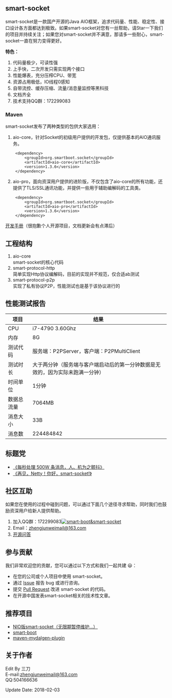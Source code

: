 ## smart-socket
smart-socket是一款国产开源的Java AIO框架，追求代码量、性能、稳定性、接口设计各方面都达到极致。如果smart-socket对您有一丝帮助，请Star一下我们的项目并持续关注；如果您对smart-socket并不满意，那请多一些耐心，smart-socket一直在努力变得更好。

**特色：**
1. 代码量极少，可读性强
2. 上手快，二次开发只需实现两个接口
3. 性能爆表，充分压榨CPU、带宽
4. 资源占用极低，IO线程0感知
5. 自带流控、缓存压缩、流量/消息量监控等黑科技
6. 文档齐全
7. 技术支持QQ群：172299083
### Maven
smart-socket发布了两种类型的包供大家选用：

1. aio-core，针对Socket的初级用户提供的开发包，仅提供基本的AIO通讯服务。
		
		<dependency>
		    <groupId>org.smartboot.socket</groupId>
		    <artifactId>aio-core</artifactId>
		    <version>1.3.6</version>
		</dependency>

2. aio-pro，面向资深用户提供的进阶版，不仅包含了aio-core的所有功能，还提供了TLS/SSL通讯功能，并提供一些用于辅助编解码的工具类。

	    <dependency>
	        <groupId>org.smartboot.socket</groupId>
	        <artifactId>aio-pro</artifactId>
	        <version>1.3.6</version>
	    </dependency>
   
 
 
[开发手册](http://smartsocket.mydoc.io/)（很抱歉个人开源项目，文档更新会有点滞后）

## 工程结构
1. aio-core		
smart-socket的核心代码
2. smart-protocol-http		
简单实现Http协议编解码，目前的实现并不规范，仅合适ab测试
3. smart-protocol-p2p	
实现了私有协议P2P，性能测试也是基于该协议进行的

## 性能测试报告

| 项目 | 结果 |
| --- | --- |
|CPU| i7-4790 3.60Ghz|
|内存| 8G|
|测试代码|服务端：P2PServer，客户端：P2PMultiClient|
|测试时长|大于两分钟（服务端与客户端启动后的第一分钟数据是无效的，因为实际未跑满一分钟）
|时间单位|1分钟|
|数据总流量|7064MB|
|消息大小|33B|
|消息数|224484842|

## 标题党
- [《每秒处理 500W 条消息，人、机为之颤抖》](https://www.oschina.net/news/90988/smart-socket-1-2-0-beta)
- [《再见，Netty！你好，smart-socket!》](https://www.oschina.net/news/90988/smart-socket-1-2-0-beta)

## 社区互助
如果您在使用的过程中碰到问题，可以通过下面几个途径寻求帮助，同时我们也鼓励资深用户给新人提供帮助。

1. 加入QQ群：172299083<a target="_blank" href="//shang.qq.com/wpa/qunwpa?idkey=3b5415f714c714616d15e86c1143d31855bffa01d3f73bfb2970c4575859436a"><img border="0" src="//pub.idqqimg.com/wpa/images/group.png" alt="smart-boot&amp;smart-socket" title="smart-boot&amp;smart-socket"></a>
2. Email：zhengjunweimail@163.com
3. [开源问答](https://www.oschina.net/question/tag/smart-socket)

## 参与贡献
我们非常欢迎您的贡献，您可以通过以下方式和我们一起共建 :smiley:：

- 在您的公司或个人项目中使用 smart-socket。
- 通过 [Issue](https://gitee.com/smartboot/smart-socket/issues) 报告 bug 或进行咨询。
- 提交 [Pull Request](https://gitee.com/smartboot/smart-socket/pulls) 改进 smart-socket 的代码。
- 在开源中国发表smart-socket相关的技术性文章。

## 推荐项目
- [NIO版smart-socket（无限期暂停维护...）](http://git.oschina.net/smartdms/smart-socket)
- [smart-boot](http://git.oschina.net/smartboot/smart-boot)
- [maven-mydalgen-plugin](http://git.oschina.net/smartboot/maven-mydalgen-plugin)

## 关于作者
Edit By 三刀  
E-mail:zhengjunweimail@163.com  
QQ:504166636

Update Date: 2018-02-03